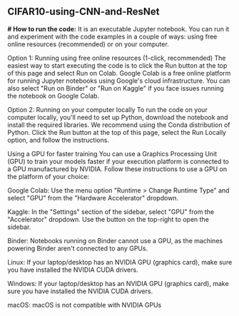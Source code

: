 ## CIFAR10-using-CNN-and-ResNet
**# How to run the code:**
It is an executable Jupyter notebook. You can run it and experiment with the code examples in a couple of ways: using free online resources (recommended) or on your computer.

Option 1: Running using free online resources (1-click, recommended)
The easiest way to start executing the code is to click the Run button at the top of this page and select Run on Colab. Google Colab is a free online platform for running Jupyter notebooks using Google's cloud infrastructure. You can also select "Run on Binder" or "Run on Kaggle" if you face issues running the notebook on Google Colab.

Option 2: Running on your computer locally
To run the code on your computer locally, you'll need to set up Python, download the notebook and install the required libraries. We recommend using the Conda distribution of Python. Click the Run button at the top of this page, select the Run Locally option, and follow the instructions.

Using a GPU for faster training
You can use a Graphics Processing Unit (GPU) to train your models faster if your execution platform is connected to a GPU manufactured by NVIDIA. Follow these instructions to use a GPU on the platform of your choice:

Google Colab: Use the menu option "Runtime > Change Runtime Type" and select "GPU" from the "Hardware Accelerator" dropdown.

Kaggle: In the "Settings" section of the sidebar, select "GPU" from the "Accelerator" dropdown. Use the button on the top-right to open the sidebar.

Binder: Notebooks running on Binder cannot use a GPU, as the machines powering Binder aren't connected to any GPUs.

Linux: If your laptop/desktop has an NVIDIA GPU (graphics card), make sure you have installed the NVIDIA CUDA drivers.

Windows: If your laptop/desktop has an NVIDIA GPU (graphics card), make sure you have installed the NVIDIA CUDA drivers.

macOS: macOS is not compatible with NVIDIA GPUs
